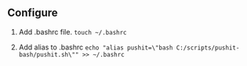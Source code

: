## Configure

1. Add .bashrc file.
`
touch ~/.bashrc
`

2. Add alias to .bashrc
`
echo "alias pushit=\"bash C:/scripts/pushit-bash/pushit.sh\"" >> ~/.bashrc
`